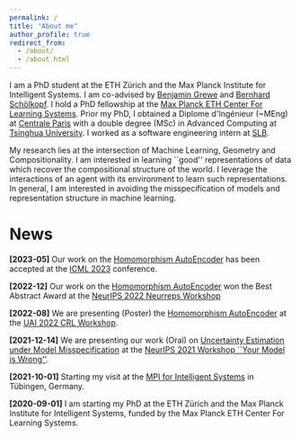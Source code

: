 ```yaml
---
permalink: /
title: "About me"
author_profile: true
redirect_from: 
  - /about/
  - /about.html
---
```



I am a PhD student at the ETH Zürich and the Max Planck Institute for Intelligent Systems. I am co-advised by [Benjamin Grewe](https://ee.ethz.ch/the-department/people-a-z/person-detail.MTQ4NjY0.TGlzdC8zMjc5LC0xNjUwNTg5ODIw.html) and [Bernhard Schölkopf](https://is.mpg.de/~bs). I hold a PhD fellowship at the [Max Planck ETH Center For Learning Systems](https://learning-systems.org/). Prior my PhD, I obtained a Diplome d'Ingénieur (~MEng) at [Centrale Paris](https://www.centralesupelec.fr/) with a double degree (MSc) in Advanced Computing at [Tsinghua University](https://www.tsinghua.edu.cn/en/). I worked as a software engineering intern at [SLB](https://www.slb.com/).

My research lies at the intersection of Machine Learning, Geometry and Compositionality. I am interested in learning ``good'' representations of data which recover the compositional structure of the world. I leverage the interactions of an agent with its environment to learn such representations. In general, I am interested in avoiding the misspecification of models and representation structure in machine learning.


News
======

**[2023-05]** Our work on the [Homomorphism AutoEncoder](https://arxiv.org/abs/2207.12067) has been accepted at the [ICML 2023](https://icml.cc/Conferences/2023) conference.

**[2022-12]** Our work on the [Homomorphism AutoEncoder](https://arxiv.org/abs/2207.12067) won the Best Abstract Award at the [NeurIPS 2022 Neurreps Workshop](https://www.neurreps.org/)

**[2022-08]** We are presenting (Poster) the [Homomorphism AutoEncoder](https://arxiv.org/abs/2207.12067) at the [UAI 2022 CRL Workshop](https://crl-uai-2022.github.io/). 

**[2021-12-14]** We are presenting our work (Oral) on [Uncertainty Estimation under Model Misspecification](https://arxiv.org/abs/2111.11763) at the [NeurIPS 2021 Workshop ``Your Model is Wrong''](https://sites.google.com/view/robustbayes-neurips21/home).

**[2021-10-01]** Starting my visit at the [MPI for Intelligent Systems](https://is.mpg.de/) in Tübingen, Germany.

**[2020-09-01]** I am starting my PhD at the ETH Zürich and the Max Planck Institute for Intelligent Systems, funded by the Max Planck ETH Center For Learning Systems.
